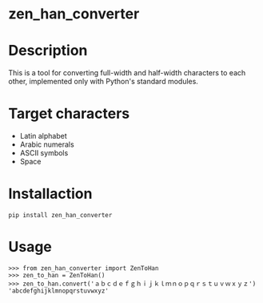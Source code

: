 zen_han_converter
===

# Description

This is a tool for converting full-width and half-width characters to each other, implemented only with Python's standard modules.

# Target characters

- Latin alphabet
- Arabic numerals
- ASCII symbols
- Space

# Installaction

```
pip install zen_han_converter
```

# Usage

```
>>> from zen_han_converter import ZenToHan
>>> zen_to_han = ZenToHan()
>>> zen_to_han.convert('ａｂｃｄｅｆｇｈｉｊｋｌｍｎｏｐｑｒｓｔｕｖｗｘｙｚ')
'abcdefghijklmnopqrstuvwxyz'
```
